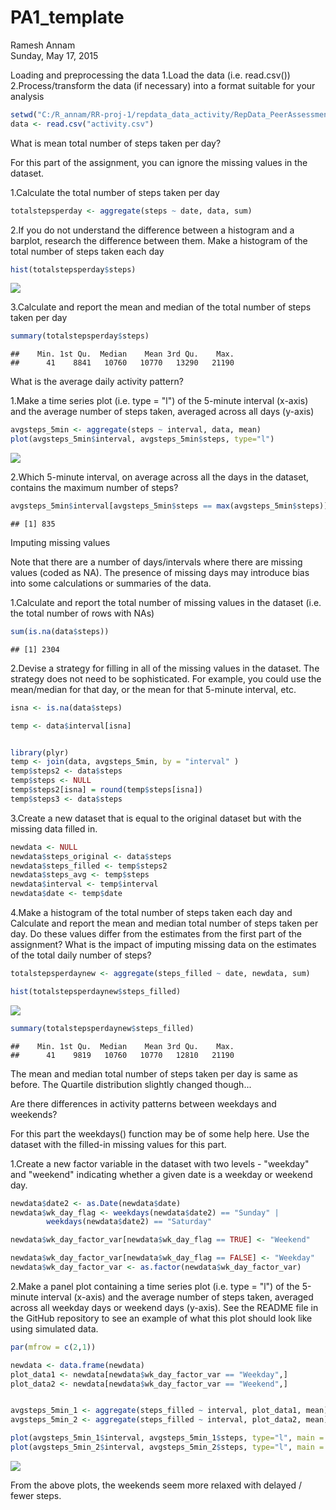 # PA1_template
Ramesh Annam  
Sunday, May 17, 2015  

Loading and preprocessing the data
1.Load the data (i.e. read.csv())
2.Process/transform the data (if necessary) into a format suitable for your analysis


```r
setwd("C:/R_annam/RR-proj-1/repdata_data_activity/RepData_PeerAssessment1")
data <- read.csv("activity.csv")
```


What is mean total number of steps taken per day?

For this part of the assignment, you can ignore the missing values in the dataset.

1.Calculate the total number of steps taken per day


```r
totalstepsperday <- aggregate(steps ~ date, data, sum)
```

2.If you do not understand the difference between a histogram and a barplot, research the difference between them. Make a histogram of the total number of steps taken each day


```r
hist(totalstepsperday$steps)
```

![](PA1_template_files/figure-html/unnamed-chunk-3-1.png) 

3.Calculate and report the mean and median of the total number of steps taken per day


```r
summary(totalstepsperday$steps)
```

```
##    Min. 1st Qu.  Median    Mean 3rd Qu.    Max. 
##      41    8841   10760   10770   13290   21190
```

What is the average daily activity pattern?

1.Make a time series plot (i.e. type = "l") of the 5-minute interval (x-axis) and the average number of steps taken, averaged across all days (y-axis)


```r
avgsteps_5min <- aggregate(steps ~ interval, data, mean)
plot(avgsteps_5min$interval, avgsteps_5min$steps, type="l")
```

![](PA1_template_files/figure-html/unnamed-chunk-5-1.png) 

2.Which 5-minute interval, on average across all the days in the dataset, contains the maximum number of steps?


```r
avgsteps_5min$interval[avgsteps_5min$steps == max(avgsteps_5min$steps)]
```

```
## [1] 835
```


Imputing missing values

Note that there are a number of days/intervals where there are missing values (coded as NA). The presence of missing days may introduce bias into some calculations or summaries of the data.

1.Calculate and report the total number of missing values in the dataset (i.e. the total number of rows with NAs)


```r
sum(is.na(data$steps))
```

```
## [1] 2304
```

2.Devise a strategy for filling in all of the missing values in the dataset. The strategy does not need to be sophisticated. For example, you could use the mean/median for that day, or the mean for that 5-minute interval, etc.


```r
isna <- is.na(data$steps)

temp <- data$interval[isna]


library(plyr)
temp <- join(data, avgsteps_5min, by = "interval" )
temp$steps2 <- data$steps
temp$steps <- NULL
temp$steps2[isna] = round(temp$steps[isna]) 
temp$steps3 <- data$steps
```

3.Create a new dataset that is equal to the original dataset but with the missing data filled in.


```r
newdata <- NULL
newdata$steps_original <- data$steps
newdata$steps_filled <- temp$steps2
newdata$steps_avg <- temp$steps
newdata$interval <- temp$interval
newdata$date <- temp$date
```

4.Make a histogram of the total number of steps taken each day and Calculate and report the mean and median total number of steps taken per day. Do these values differ from the estimates from the first part of the assignment? What is the impact of imputing missing data on the estimates of the total daily number of steps?


```r
totalstepsperdaynew <- aggregate(steps_filled ~ date, newdata, sum)

hist(totalstepsperdaynew$steps_filled)
```

![](PA1_template_files/figure-html/unnamed-chunk-10-1.png) 

```r
summary(totalstepsperdaynew$steps_filled)
```

```
##    Min. 1st Qu.  Median    Mean 3rd Qu.    Max. 
##      41    9819   10760   10770   12810   21190
```

The mean and median total number of steps taken per day is same as before. The Quartile distribution
slightly changed though...

Are there differences in activity patterns between weekdays and weekends?

For this part the weekdays() function may be of some help here. Use the dataset with the filled-in missing values for this part.

1.Create a new factor variable in the dataset with two levels - "weekday" and "weekend" indicating whether a given date is a weekday or weekend day.


```r
newdata$date2 <- as.Date(newdata$date)
newdata$wk_day_flag <- weekdays(newdata$date2) == "Sunday" | 
        weekdays(newdata$date2) == "Saturday"

newdata$wk_day_factor_var[newdata$wk_day_flag == TRUE] <- "Weekend"

newdata$wk_day_factor_var[newdata$wk_day_flag == FALSE] <- "Weekday"
newdata$wk_day_factor_var <- as.factor(newdata$wk_day_factor_var)
```


2.Make a panel plot containing a time series plot (i.e. type = "l") of the 5-minute interval (x-axis) and the average number of steps taken, averaged across all weekday days or weekend days (y-axis). See the README file in the GitHub repository to see an example of what this plot should look like using simulated data.


```r
par(mfrow = c(2,1))

newdata <- data.frame(newdata)
plot_data1 <- newdata[newdata$wk_day_factor_var == "Weekday",]
plot_data2 <- newdata[newdata$wk_day_factor_var == "Weekend",]


avgsteps_5min_1 <- aggregate(steps_filled ~ interval, plot_data1, mean)
avgsteps_5min_2 <- aggregate(steps_filled ~ interval, plot_data2, mean)

plot(avgsteps_5min_1$interval, avgsteps_5min_1$steps, type="l", main = "Weekday")
plot(avgsteps_5min_2$interval, avgsteps_5min_2$steps, type="l", main = "Weekend")
```

![](PA1_template_files/figure-html/unnamed-chunk-12-1.png) 

From the above plots, the weekends seem more relaxed with delayed / fewer steps.

